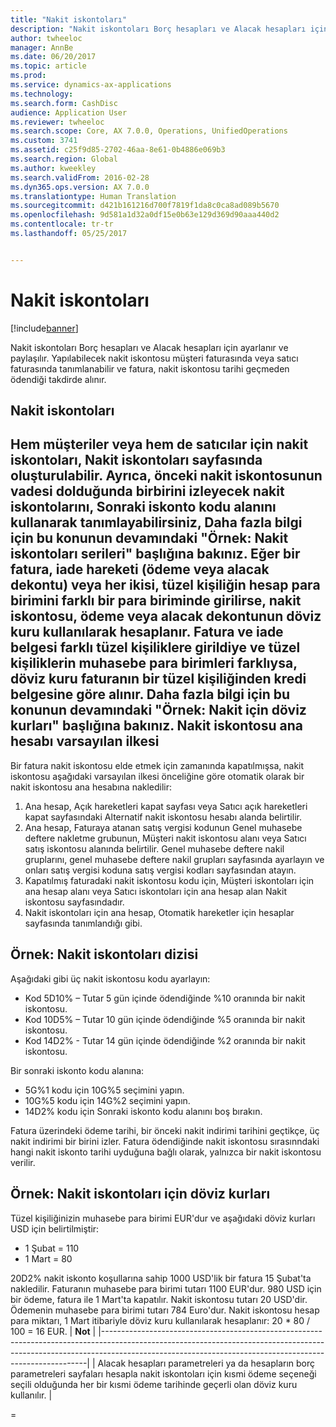 ```yaml
---
title: "Nakit iskontoları"
description: "Nakit iskontoları Borç hesapları ve Alacak hesapları için ayarlanır ve paylaşılır.  Yapılabilecek nakit iskontosu müşteri faturasında veya satıcı faturasında tanımlanabilir ve fatura, nakit iskontosu tarihi geçmeden ödendiği takdirde alınır."
author: twheeloc
manager: AnnBe
ms.date: 06/20/2017
ms.topic: article
ms.prod: 
ms.service: dynamics-ax-applications
ms.technology: 
ms.search.form: CashDisc
audience: Application User
ms.reviewer: twheeloc
ms.search.scope: Core, AX 7.0.0, Operations, UnifiedOperations
ms.custom: 3741
ms.assetid: c25f9d85-2702-46aa-8e61-0b4886e069b3
ms.search.region: Global
ms.author: kweekley
ms.search.validFrom: 2016-02-28
ms.dyn365.ops.version: AX 7.0.0
ms.translationtype: Human Translation
ms.sourcegitcommit: d421b161216d700f7819f1da8c0ca8ad089b5670
ms.openlocfilehash: 9d581a1d32a0df15e0b63e129d369d90aaa440d2
ms.contentlocale: tr-tr
ms.lasthandoff: 05/25/2017


---
```


# <a name="cash-discounts"></a>Nakit iskontoları

[!include[banner](../includes/banner.md)]


Nakit iskontoları Borç hesapları ve Alacak hesapları için ayarlanır ve paylaşılır.  Yapılabilecek nakit iskontosu müşteri faturasında veya satıcı faturasında tanımlanabilir ve fatura, nakit iskontosu tarihi geçmeden ödendiği takdirde alınır. 

<a name="cash-discounts"></a>Nakit iskontoları
--------------

Hem müşteriler veya hem de satıcılar için nakit iskontoları, Nakit iskontoları sayfasında oluşturulabilir. Ayrıca, önceki nakit iskontosunun vadesi dolduğunda birbirini izleyecek nakit iskontolarını, Sonraki iskonto kodu alanını kullanarak tanımlayabilirsiniz, Daha fazla bilgi için bu konunun devamındaki "Örnek: Nakit iskontoları serileri" başlığına bakınız. Eğer bir fatura, iade hareketi (ödeme veya alacak dekontu) veya her ikisi, tüzel kişiliğin hesap para birimini farklı bir para biriminde girilirse, nakit iskontosu, ödeme veya alacak dekontunun döviz kuru kullanılarak hesaplanır. Fatura ve iade belgesi farklı tüzel kişiliklere girildiye ve tüzel kişiliklerin muhasebe para birimleri farklıysa, döviz kuru faturanın bir tüzel kişiliğinden kredi belgesine göre alınır. Daha fazla bilgi için bu konunun devamındaki "Örnek: Nakit için döviz kurları" başlığına bakınız.
Nakit iskontosu ana hesabı varsayılan ilkesi
----------------------------------------------

Bir fatura nakit iskontosu elde etmek için zamanında kapatılmışsa, nakit iskontosu aşağıdaki varsayılan ilkesi önceliğine göre otomatik olarak bir nakit iskontosu ana hesabına nakledilir:
1.  Ana hesap, Açık hareketleri kapat sayfası veya Satıcı açık hareketleri kapat sayfasındaki Alternatif nakit iskontosu hesabı alanda belirtilir.
2.  Ana hesap, Faturaya atanan satış vergisi kodunun Genel muhasebe deftere nakletme grubunun, Müşteri nakit iskontosu alanı veya Satıcı satış iskontosu alanında belirtilir. Genel muhasebe deftere nakil gruplarını, genel muhasebe deftere nakil grupları sayfasında ayarlayın ve onları satış vergisi koduna satış vergisi kodları sayfasından atayın.
3.  Kapatılmış faturadaki nakit iskontosu kodu için, Müşteri iskontoları için ana hesap alanı veya Satıcı iskontoları için ana hesap alan Nakit iskontosu sayfasındadır.
4.  Nakit iskontoları için ana hesap, Otomatik hareketler için hesaplar sayfasında tanımlandığı gibi.

## <a name="example-series-of-cash-discounts"></a> Örnek: Nakit iskontoları dizisi
Aşağıdaki gibi üç nakit iskontosu kodu ayarlayın:
-   Kod 5D10% – Tutar 5 gün içinde ödendiğinde %10 oranında bir nakit iskontosu.
-   Kod 10D5% – Tutar 10 gün içinde ödendiğinde %5 oranında bir nakit iskontosu.
-   Kod 14D2% - Tutar 14 gün içinde ödendiğinde %2 oranında bir nakit iskontosu.

Bir sonraki iskonto kodu alanına:
-   5G%1 kodu için 10G%5 seçimini yapın.
-   10G%5 kodu için 14G%2 seçimini yapın.
-   14D2% kodu için Sonraki iskonto kodu alanını boş bırakın.

Fatura üzerindeki ödeme tarihi, bir önceki nakit indirimi tarihini geçtikçe, üç nakit indirimi bir birini izler. Fatura ödendiğinde nakit iskontosu sırasınndaki hangi nakit iskonto tarihi uyduğuna bağlı olarak, yalnızca bir nakit iskontosu verilir.

## <a name="example-exchange-rates-for-cash-discounts"></a> Örnek: Nakit iskontoları için döviz kurları
Tüzel kişiliğinizin muhasebe para birimi EUR'dur ve aşağıdaki döviz kurları USD için belirtilmiştir:
-   1 Şubat = 110
-   1 Mart = 80

20D2% nakit iskonto koşullarına sahip 1000 USD'lik bir fatura 15 Şubat'ta nakledilir. Faturanın muhasebe para birimi tutarı 1100 EUR'dur. 980 USD için bir ödeme, fatura ile 1 Mart'ta kapatılır. Nakit iskontosu tutarı 20 USD'dir. Ödemenin muhasebe para birimi tutarı 784 Euro'dur. Nakit iskontosu hesap para miktarı, 1 Mart itibariyle döviz kuru kullanılarak hesaplanır: 20 \* 80 / 100 = 16 EUR.
| **Not**                                                                                                                                                                                                                             |
|--------------------------------------------------------------------------------------------------------------------------------------------------------------------------------------------------------------------------------------|
| Alacak hesapları parametreleri ya da hesapların borç parametreleri sayfaları hesapla nakit iskontoları için kısmi ödeme seçeneği seçili olduğunda her bir kısmi ödeme tarihinde geçerli olan döviz kuru kullanılır. |

 
=

 




